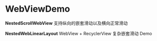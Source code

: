 # WebViewDemo

**NestedScrollWebView** 支持纵向的嵌套滑动以及横向正常滑动

**NestedWebLinearLayout** WebView + RecyclerView 复杂嵌套滑动 Demo
